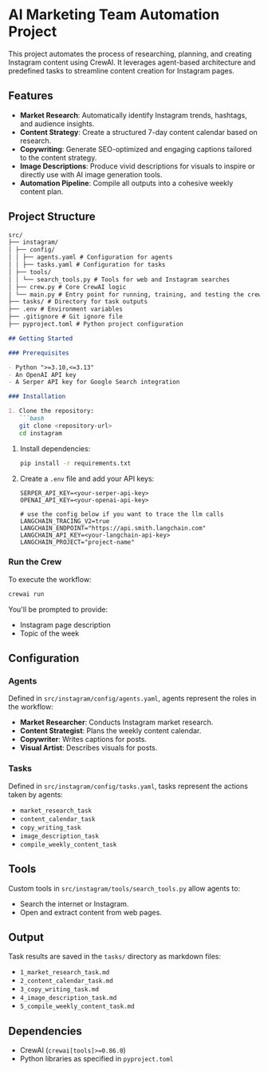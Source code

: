 # AI Marketing Team Automation Project

This project automates the process of researching, planning, and creating Instagram content using CrewAI. It leverages agent-based architecture and predefined tasks to streamline content creation for Instagram pages.

## Features

- **Market Research**: Automatically identify Instagram trends, hashtags, and audience insights.
- **Content Strategy**: Create a structured 7-day content calendar based on research.
- **Copywriting**: Generate SEO-optimized and engaging captions tailored to the content strategy.
- **Image Descriptions**: Produce vivid descriptions for visuals to inspire or directly use with AI image generation tools.
- **Automation Pipeline**: Compile all outputs into a cohesive weekly content plan.



## Project Structure
```markdown
src/
├── instagram/
│ ├── config/
│ │ ├── agents.yaml # Configuration for agents
│ │ ├── tasks.yaml # Configuration for tasks
│ ├── tools/
│ │ └── search_tools.py # Tools for web and Instagram searches
│ ├── crew.py # Core CrewAI logic
│ └── main.py # Entry point for running, training, and testing the crew
├── tasks/ # Directory for task outputs
├── .env # Environment variables
├── .gitignore # Git ignore file
├── pyproject.toml # Python project configuration
```

```markdown
## Getting Started

### Prerequisites

- Python ">=3.10,<=3.13"
- An OpenAI API key
- A Serper API key for Google Search integration

### Installation

1. Clone the repository:
   ```bash
   git clone <repository-url>
   cd instagram

```

1. Install dependencies:
    
    ```bash
    pip install -r requirements.txt
    ```
    
2. Create a `.env` file and add your API keys:
    
    ```
    SERPER_API_KEY=<your-serper-api-key>
    OPENAI_API_KEY=<your-openai-api-key>
    
    # use the config below if you want to trace the llm calls
    LANGCHAIN_TRACING_V2=true
    LANGCHAIN_ENDPOINT="https://api.smith.langchain.com"
    LANGCHAIN_API_KEY=<your-langchain-api-key>
    LANGCHAIN_PROJECT="project-name"
    ```
    

### Run the Crew

To execute the workflow:

```bash
crewai run
```

You'll be prompted to provide:

- Instagram page description
- Topic of the week

## Configuration

### Agents

Defined in `src/instagram/config/agents.yaml`, agents represent the roles in the workflow:

- **Market Researcher**: Conducts Instagram market research.
- **Content Strategist**: Plans the weekly content calendar.
- **Copywriter**: Writes captions for posts.
- **Visual Artist**: Describes visuals for posts.

### Tasks

Defined in `src/instagram/config/tasks.yaml`, tasks represent the actions taken by agents:

- `market_research_task`
- `content_calendar_task`
- `copy_writing_task`
- `image_description_task`
- `compile_weekly_content_task`

## Tools

Custom tools in `src/instagram/tools/search_tools.py` allow agents to:

- Search the internet or Instagram.
- Open and extract content from web pages.

## Output

Task results are saved in the `tasks/` directory as markdown files:

- `1_market_research_task.md`
- `2_content_calendar_task.md`
- `3_copy_writing_task.md`
- `4_image_description_task.md`
- `5_compile_weekly_content_task.md`

## Dependencies

- CrewAI (`crewai[tools]>=0.86.0`)
- Python libraries as specified in `pyproject.toml`
